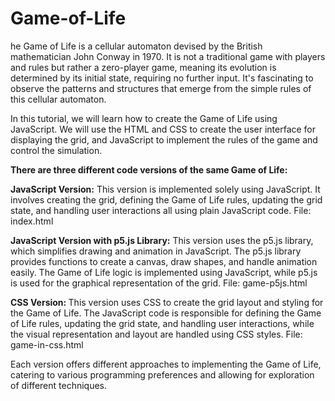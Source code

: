 # Game-of-Life
he Game of Life is a cellular automaton devised by the British mathematician John Conway in 1970. It is not a traditional game with players and rules but rather a zero-player game, meaning its evolution is determined by its initial state, requiring no further input. It's fascinating to observe the patterns and structures that emerge from the simple rules of this cellular automaton.

In this tutorial, we will learn how to create the Game of Life using JavaScript. We will use the HTML and CSS to create the user interface for displaying the grid, and JavaScript to implement the rules of the game and control the simulation.

<b>There are three different code versions of the same Game of Life:</b>

<b>JavaScript Version:</b> This version is implemented solely using JavaScript. It involves creating the grid, defining the Game of Life rules, updating the grid state, and handling user interactions all using plain JavaScript code.
File: index.html

<b>JavaScript Version with p5.js Library:</b> This version uses the p5.js library, which simplifies drawing and animation in JavaScript. The p5.js library provides functions to create a canvas, draw shapes, and handle animation easily. The Game of Life logic is implemented using JavaScript, while p5.js is used for the graphical representation of the grid.
File: game-p5js.html

<b>CSS Version: </b>This version uses CSS to create the grid layout and styling for the Game of Life. The JavaScript code is responsible for defining the Game of Life rules, updating the grid state, and handling user interactions, while the visual representation and layout are handled using CSS styles. 
File: game-in-css.html

Each version offers different approaches to implementing the Game of Life, catering to various programming preferences and allowing for exploration of different techniques.
